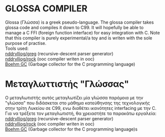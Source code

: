 GLOSSA COMPILER
===============

Glossa (Γλώσσα) is a greek pseudo-language. The glossa compiler takes glossa code and compiles it down to C99. It will hopefully be able to manage a C FFI (foreign function interface) for easy integration with C.
Note that this compiler is purely experimental/a toy and is writen with the sole purpose of practise.
<br/>
Tools used:<br/>
[nddrylliog/greg](https://github.com/nddrylliog/greg) (recursive-descent parser generator)<br/>
[nddrylliog/rock](https://github.com/nddrylliog/rock) (ooc compiler writen in ooc)<br/>
[Boehm GC](http://www.hpl.hp.com/personal/Hans_Boehm/gc/) (Garbage collector for the C programming language)

Μεταγλωττιστής "Γλώσσας"
========================

Ο μεταγλωτιστής αυτός μεταγλωτίζει μία γλώσσα παρόμοια με την "γλώσσα" που διδάσκεται στο μάθημα κατεύθηνσης της τεχνολογικής στην τρίτη Λυκείου σε C99, ενω διαθέτει ικανότητες interfacing με την C. Για να τρέξετε τον μεταγλωτιστή, θα χρειαστήτε τα παρακάτω εργαλεία:<br/>
[nddrylliog/greg](https://github.com/nddrylliog/greg) (recursive-descent parser generator)<br/>
[nddrylliog/rock](https://github.com/nddrylliog/rock) (ooc compiler writen in ooc)<br/>
[Boehm GC](http://www.hpl.hp.com/personal/Hans_Boehm/gc/) (Garbage collector for the C programming language)s

